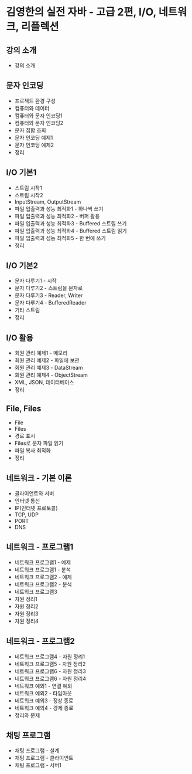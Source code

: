# 김영한의 실전 자바 - 고급 2편, I/O, 네트워크, 리플렉션

## 강의 소개

- 강의 소개

## 문자 인코딩

- 프로젝트 환경 구성
- 컴퓨터와 데이터
- 컴퓨터와 문자 인코딩1
- 컴퓨터와 문자 인코딩2
- 문자 집합 조회
- 문자 인코딩 예제1
- 문자 인코딩 예제2
- 정리

## I/O 기본1

- 스트림 시작1
- 스트림 시작2
- InputStream, OutputStream
- 파일 입출력과 성능 최적화1 - 하나씩 쓰기
- 파일 입출력과 성능 최적화2 - 버퍼 활용
- 파일 입출력과 성능 최적화3 - Buffered 스트림 쓰기
- 파일 입출력과 성능 최적화4 - Buffered 스트림 읽기
- 파일 입출력과 성능 최적화5 - 한 번에 쓰기
- 정리

## I/O 기본2

- 문자 다루기1 - 시작
- 문자 다루기2 - 스트림을 문자로
- 문자 다루기3 - Reader, Writer
- 문자 다루기4 - BufferedReader
- 기타 스트림
- 정리

## I/O 활용

- 회원 관리 예제1 - 메모리
- 회원 관리 예제2 - 파일에 보관
- 회원 관리 예제3 - DataStream
- 회원 관리 예제4 - ObjectStream
- XML, JSON, 데이터베이스
- 정리

## File, Files

- File
- Files
- 경로 표시
- Files로 문자 파일 읽기
- 파일 복사 최적화
- 정리

## 네트워크 - 기본 이론

- 클라이언트와 서버
- 인터넷 통신
- IP(인터넷 프로토콜)
- TCP, UDP
- PORT
- DNS

## 네트워크 - 프로그램1

- 네트워크 프로그램1 - 예제
- 네트워크 프로그램1 - 분석
- 네트워크 프로그램2 - 예제
- 네트워크 프로그램2 - 분석
- 네트워크 프로그램3
- 자원 정리1
- 자원 정리2
- 자원 정리3
- 자원 정리4

## 네트워크 - 프로그램2

- 네트워크 프로그램4 - 자원 정리1
- 네트워크 프로그램5 - 자원 정리2
- 네트워크 프로그램6 - 자원 정리3
- 네트워크 프로그램6 - 자원 정리4
- 네트워크 예외1 - 연결 예외
- 네트워크 예외2 - 타임아웃
- 네트워크 예외3 - 정상 종료
- 네트워크 예외4 - 강제 종료
- 정리와 문제

## 채팅 프로그램

- 채팅 프로그램 - 설계
- 채팅 프로그램 - 클라이언트
- 채팅 프로그램 - 서버1